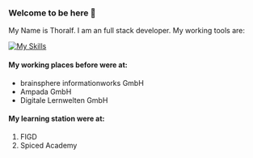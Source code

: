 ### Welcome to be here 👋

My Name is Thoralf. I am an full stack developer. My working tools are:

[![My Skills](https://skillicons.dev/icons?i=html,css,js,nodejs,git,github,gitlab,linux,vscode,bash)](https://skillicons.dev)

#### My working places before were at:
- brainsphere informationworks GmbH
- Ampada GmbH
- Digitale Lernwelten GmbH

#### My learning station were at:

1. FIGD
2. Spiced Academy 


